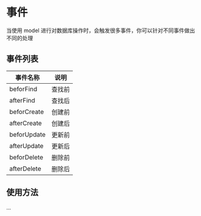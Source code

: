 # 事件

当使用 model 进行对数据库操作时，会触发很多事件，你可以针对不同事件做出不同的处理

## 事件列表
| 事件名称    | 说明   |
| ----------- | ------ |
| beforFind   | 查找前 |
| afterFind   | 查找后 |
| beforCreate | 创建前 |
| afterCreate | 创建后 |
| beforUpdate | 更新前 |
| afterUpdate | 更新后 |
| beforDelete | 删除前 |
| afterDelete | 删除后 |

## 使用方法
...